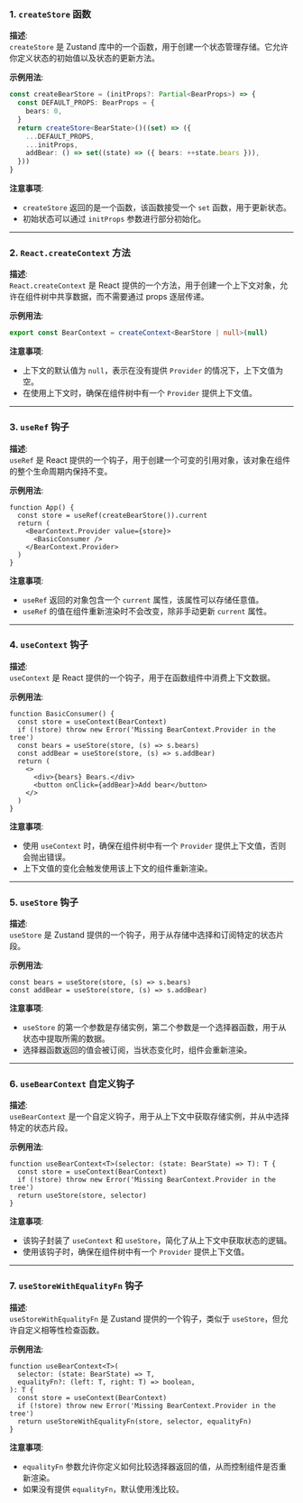 ### 1. `createStore` 函数

**描述**:  
`createStore` 是 Zustand 库中的一个函数，用于创建一个状态管理存储。它允许你定义状态的初始值以及状态的更新方法。

**示例用法**:
```ts
const createBearStore = (initProps?: Partial<BearProps>) => {
  const DEFAULT_PROPS: BearProps = {
    bears: 0,
  }
  return createStore<BearState>()((set) => ({
    ...DEFAULT_PROPS,
    ...initProps,
    addBear: () => set((state) => ({ bears: ++state.bears })),
  }))
}
```

**注意事项**:
- `createStore` 返回的是一个函数，该函数接受一个 `set` 函数，用于更新状态。
- 初始状态可以通过 `initProps` 参数进行部分初始化。

---

### 2. `React.createContext` 方法

**描述**:  
`React.createContext` 是 React 提供的一个方法，用于创建一个上下文对象，允许在组件树中共享数据，而不需要通过 props 逐层传递。

**示例用法**:
```ts
export const BearContext = createContext<BearStore | null>(null)
```

**注意事项**:
- 上下文的默认值为 `null`，表示在没有提供 `Provider` 的情况下，上下文值为空。
- 在使用上下文时，确保在组件树中有一个 `Provider` 提供上下文值。

---

### 3. `useRef` 钩子

**描述**:  
`useRef` 是 React 提供的一个钩子，用于创建一个可变的引用对象，该对象在组件的整个生命周期内保持不变。

**示例用法**:
```tsx
function App() {
  const store = useRef(createBearStore()).current
  return (
    <BearContext.Provider value={store}>
      <BasicConsumer />
    </BearContext.Provider>
  )
}
```

**注意事项**:
- `useRef` 返回的对象包含一个 `current` 属性，该属性可以存储任意值。
- `useRef` 的值在组件重新渲染时不会改变，除非手动更新 `current` 属性。

---

### 4. `useContext` 钩子

**描述**:  
`useContext` 是 React 提供的一个钩子，用于在函数组件中消费上下文数据。

**示例用法**:
```tsx
function BasicConsumer() {
  const store = useContext(BearContext)
  if (!store) throw new Error('Missing BearContext.Provider in the tree')
  const bears = useStore(store, (s) => s.bears)
  const addBear = useStore(store, (s) => s.addBear)
  return (
    <>
      <div>{bears} Bears.</div>
      <button onClick={addBear}>Add bear</button>
    </>
  )
}
```

**注意事项**:
- 使用 `useContext` 时，确保在组件树中有一个 `Provider` 提供上下文值，否则会抛出错误。
- 上下文值的变化会触发使用该上下文的组件重新渲染。

---

### 5. `useStore` 钩子

**描述**:  
`useStore` 是 Zustand 提供的一个钩子，用于从存储中选择和订阅特定的状态片段。

**示例用法**:
```tsx
const bears = useStore(store, (s) => s.bears)
const addBear = useStore(store, (s) => s.addBear)
```

**注意事项**:
- `useStore` 的第一个参数是存储实例，第二个参数是一个选择器函数，用于从状态中提取所需的数据。
- 选择器函数返回的值会被订阅，当状态变化时，组件会重新渲染。

---

### 6. `useBearContext` 自定义钩子

**描述**:  
`useBearContext` 是一个自定义钩子，用于从上下文中获取存储实例，并从中选择特定的状态片段。

**示例用法**:
```tsx
function useBearContext<T>(selector: (state: BearState) => T): T {
  const store = useContext(BearContext)
  if (!store) throw new Error('Missing BearContext.Provider in the tree')
  return useStore(store, selector)
}
```

**注意事项**:
- 该钩子封装了 `useContext` 和 `useStore`，简化了从上下文中获取状态的逻辑。
- 使用该钩子时，确保在组件树中有一个 `Provider` 提供上下文值。

---

### 7. `useStoreWithEqualityFn` 钩子

**描述**:  
`useStoreWithEqualityFn` 是 Zustand 提供的一个钩子，类似于 `useStore`，但允许自定义相等性检查函数。

**示例用法**:
```tsx
function useBearContext<T>(
  selector: (state: BearState) => T,
  equalityFn?: (left: T, right: T) => boolean,
): T {
  const store = useContext(BearContext)
  if (!store) throw new Error('Missing BearContext.Provider in the tree')
  return useStoreWithEqualityFn(store, selector, equalityFn)
}
```

**注意事项**:
- `equalityFn` 参数允许你定义如何比较选择器返回的值，从而控制组件是否重新渲染。
- 如果没有提供 `equalityFn`，默认使用浅比较。